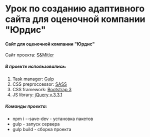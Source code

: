 # Урок по созданию адаптивного сайта для оценочной компании "Юрдис" #
#### Сайт для оценочной компании "Юрдис" ####
Сайт проекта: [S&Mitler](http://adel-ismagilov.ru/lessons/s&mitler/)
##### В проекте использовались: #####
1. Task manager: [Gulp](https://gulpjs.com/)
2. CSS preproccessor: [SASS](http://sass-lang.com/)
3. CSS framework: [Bootstrap 3](https://getbootstrap.com/)
4. JS library: [jQuery v.3.3.1](https://jquery.com/)

##### Команды проекта: ######
+ npm i --save-dev - установка пакетов
+ gulp - запуск сервера
+ gulp build - сборка проекта
